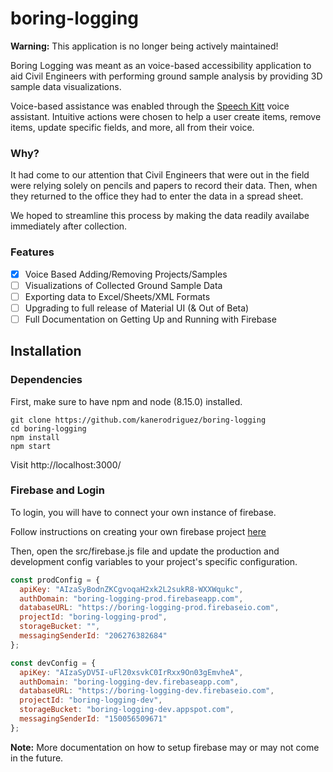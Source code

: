 # boring-logging

**Warning:** This application is no longer being actively maintained!

Boring Logging was meant as an voice-based accessibility application to aid Civil Engineers with performing ground sample analysis by providing 3D sample data visualizations.

Voice-based assistance was enabled through the [Speech Kitt](https://github.com/TalAter/SpeechKITT) voice assistant. Intuitive actions were chosen to help a user create items, remove items, update specific fields, and more, all from their voice.

### Why?

It had come to our attention that Civil Engineers that were out in the field were relying solely on pencils and papers to record their data. Then, when they returned to the office they had to enter the data in a spread sheet.

We hoped to streamline this process by making the data readily availabe immediately after collection.

### Features

* [x] Voice Based Adding/Removing Projects/Samples
* [ ] Visualizations of Collected Ground Sample Data
* [ ] Exporting data to Excel/Sheets/XML Formats
* [ ] Upgrading to full release of Material UI (& Out of Beta)
* [ ] Full Documentation on Getting Up and Running with Firebase

## Installation

### Dependencies

First, make sure to have npm and node (8.15.0) installed.

```
git clone https://github.com/kanerodriguez/boring-logging
cd boring-logging
npm install
npm start
```
Visit http://localhost:3000/

### Firebase and Login

To login, you will have to connect your own instance of firebase. 

Follow instructions on creating your own firebase project [here](https://firebase.google.com/docs/web/setup)

Then, open the src/firebase.js file and update the production and development config variables to your project's specific configuration.

```javascript
const prodConfig = {
  apiKey: "AIzaSyBodnZKCgvoqaH2xk2L2sukR8-WXXWqukc",
  authDomain: "boring-logging-prod.firebaseapp.com",
  databaseURL: "https://boring-logging-prod.firebaseio.com",
  projectId: "boring-logging-prod",
  storageBucket: "",
  messagingSenderId: "206276382684"
};

const devConfig = {
  apiKey: "AIzaSyDV5I-uFl20xsvkC0IrRxx9On03gEmvheA",
  authDomain: "boring-logging-dev.firebaseapp.com",
  databaseURL: "https://boring-logging-dev.firebaseio.com",
  projectId: "boring-logging-dev",
  storageBucket: "boring-logging-dev.appspot.com",
  messagingSenderId: "150056509671"
};
```

**Note:** More documentation on how to setup firebase may or may not come in the future.
